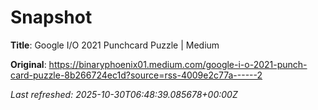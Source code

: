 # Snapshot

**Title**: Google I/O 2021 Punchcard Puzzle | Medium

**Original**: <https://binaryphoenix01.medium.com/google-i-o-2021-punch-card-puzzle-8b266724ec1d?source=rss-4009e2c77a------2>

_Last refreshed: 2025-10-30T06:48:39.085678+00:00Z_
